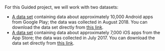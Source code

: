 For this Guided project, we will work with two datasets:

- [A data set](https://www.kaggle.com/lava18/google-play-store-apps) containing data about approximately 10,000 Android apps from Google Play; the data was collected in August 2018. You can download the data set directly from [this link](https://dq-content.s3.amazonaws.com/350/googleplaystore.csv).
- [A data set](https://www.kaggle.com/ramamet4/app-store-apple-data-set-10k-apps) containing data about approximately 7,000 iOS apps from the App Store; the data was collected in July 2017. You can download the data set directly from [this link](https://dq-content.s3.amazonaws.com/350/AppleStore.csv).
